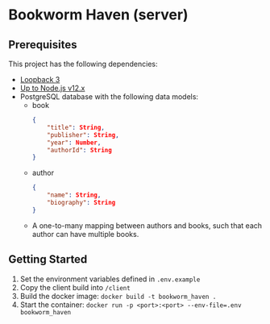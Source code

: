 # Bookworm Haven (server)

## Prerequisites

This project has the following dependencies:
- [Loopback 3](https://loopback.io/doc/en/lb3/Installation.html)
- [Up to Node.js v12.x](https://nodejs.org/dist/latest-erbium/)
- PostgreSQL database with the following data models:
  - book
    ```json
    {
        "title": String,
        "publisher": String,
        "year": Number,
        "authorId": String
    }
    ```
  - author
    ```json
    {
        "name": String,
        "biography": String
    }
    ```
  - A one-to-many mapping between authors and books, such that each author can have multiple books.

## Getting Started

1. Set the environment variables defined in `.env.example`
2. Copy the client build into `/client`
3. Build the docker image: `docker build -t bookworm_haven .`
4. Start the container: `docker run -p <port>:<port> --env-file=.env bookworm_haven`
